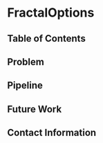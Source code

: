 # FractalOptions

## Table of Contents ##

## Problem ##

## Pipeline ##


## Future Work ##

## Contact Information #
